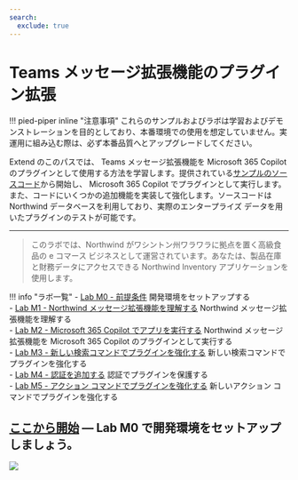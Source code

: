 ```yaml
---
search:
  exclude: true
---
```

# Teams メッセージ拡張機能のプラグイン拡張
!!! pied-piper inline "注意事項"
    これらのサンプルおよびラボは学習およびデモンストレーションを目的としており、本番環境での使用を想定していません。実運用に組み込む際は、必ず本番品質へとアップグレードしてください。

Extend のこのパスでは、 Teams メッセージ拡張機能を Microsoft 365 Copilot のプラグインとして使用する方法を学習します。提供されている[サンプルのソースコード](https://github.com/microsoft/copilot-camp/tree/main/src/extend-message-ext/Lab01-Run-NW-Teams/Northwind)から開始し、 Microsoft 365 Copilot でプラグインとして実行します。また、コードにいくつかの追加機能を実装して強化します。ソースコードは Northwind データベースを利用しており、実際のエンタープライズ データを用いたプラグインのテストが可能です。  
<hr />

> このラボでは、Northwind がワシントン州ワラワラに拠点を置く高級食品の e コマース ビジネスとして運営されています。あなたは、製品在庫と財務データにアクセスできる Northwind Inventory アプリケーションを使用します。

!!! info "ラボ一覧"
    - [Lab M0 - 前提条件](/copilot-camp/ja/pages/extend-message-ext/00-prerequisites) 開発環境をセットアップする  
    - [Lab M1 - Northwind メッセージ拡張機能を理解する](/copilot-camp/ja/pages/extend-message-ext/01-nw-teams-app) Northwind メッセージ拡張機能を理解する  
    - [Lab M2 - Microsoft 365 Copilot でアプリを実行する](/copilot-camp/ja/pages/extend-message-ext/02-nw-plugin) Northwind メッセージ拡張機能を Microsoft 365 Copilot のプラグインとして実行する  
    - [Lab M3 - 新しい検索コマンドでプラグインを強化する](/copilot-camp/ja/pages/extend-message-ext/03-enhance-nw-plugin) 新しい検索コマンドでプラグインを強化する  
    - [Lab M4 - 認証を追加する](/copilot-camp/ja/pages/extend-message-ext/04-add-authentication) 認証でプラグインを保護する  
    - [Lab M5 - アクション コマンドでプラグインを強化する](/copilot-camp/ja/pages/extend-message-ext/05-add-action) 新しいアクション コマンドでプラグインを強化する  

## <a href="./00-prerequisites">ここから開始</a> — Lab M0 で開発環境をセットアップしましょう。

<img src="https://m365-visitor-stats.azurewebsites.net/copilot-camp/extend-message-ext/index--ja" />